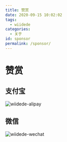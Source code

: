 ```yaml
---
title: 赞赏
date: 2020-09-15 10:02:02
tags:
  - wiidede
categories:
  - 关于
id: sponsor
permalink: /sponsor/
---
```


# 赞赏

## 支付宝

![wiidede-alipay](https://cdn.jsdelivr.net/gh/wiidede/img-store-one/images/image-20220909093628278.png)

## 微信

![wiidede-wechat](https://cdn.jsdelivr.net/gh/wiidede/img-store-one/images/image-20220909093652154.png)
